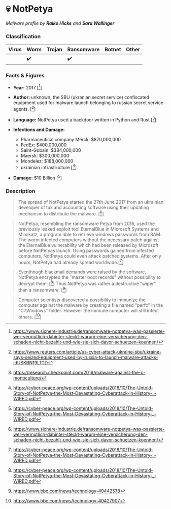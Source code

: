 # :skull: NotPetya

_Malware profile by **Raiko Hicke** and **Sara Wallinger**_

### Classification


| Virus              | Worm               | Trojan             | Ransomware         | Botnet             | Other                                   |
|:-------------------|:-------------------|:-------------------|:-------------------|:-------------------|:----------------------------------------|
| | :heavy_check_mark: |  | :heavy_check_mark: || |  |

### Facts & Figures

* **Year:** 2017 [[^1]]
* **Author:** unknown, the SBU (ukranian secret service) confiscated equipment used for malware launch belonging to russian secret service agents. [[^2]]
* **Language:** NotPetya used a backdoor written in Python and Rust [[^3]]
* **Infections and Damage:** 
    * Pharmaceutical company Merck: $870,000,000
    * FedEx: $400,000,000
    * Saint-Gobain: $384,000,000
    * Maersk: $300,000,000
    * Mondelez: $188,000,000
    * ukrainian infrastructure [[^4]]

* **Damage:** $10 Billion [[^4]]
### Description

>The spread of NotPetya started the 27th June 2017 from an ukrainian developer of tax and accounting software using their updating mechanism to distribute the malware. [[^1]]

>NotPetya, resembling the ransomware Petya from 2016, used the previously leaked exploit tool EternalBlue in Microsoft Systems and Mimikatz, a program able to retrieve windows passwords from RAM. The worm infected computers without the necessary patch against the EternalBlue vulnerability which had been released by Microsoft before NotPetyas launch. Using passwords gained from infected computers, NotPetya could even attack patched systems. After only hours, NotPetya had already spread worldwide.[[^4]]

>Eventhough blackmail demands were raised by the software, NotPetya encrypted the "master boot records" without possibility to decrypt them. [[^4]] 
Thus NotPetya was rather a destructive "wiper" than a ransomware. [[^5]]

> Computer scientists discovered a possibility to immunize the computer against the malware by creating a file named "perfc" in the "C:\Windows" folder. However the immune computer will still infect others. [[^6]]


[^1]: https://www.sichere-industrie.de/ransomware-notpetya-was-passierte-wer-vermutlich-dahinter-steckt-warum-eine-versicherung-den-schaden-nicht-bezahlt-und-wie-sie-sich-davor-schuetzen-koennen/ 
[^2]: https://www.reuters.com/article/us-cyber-attack-ukraine-sbu/ukraine-says-seized-equipment-used-by-russia-to-launch-malware-attacks-idUSKBN19L1GD
[^3]: https://research.checkpoint.com/2019/malware-against-the-c-monoculture/
[^4]: https://cyber-peace.org/wp-content/uploads/2018/10/The-Untold-Story-of-NotPetya-the-Most-Devastating-Cyberattack-in-History-_-WIRED.pdf
[^5]: https://www.bbc.com/news/technology-40442578
[^6]: https://www.bbc.com/news/technology-40427907